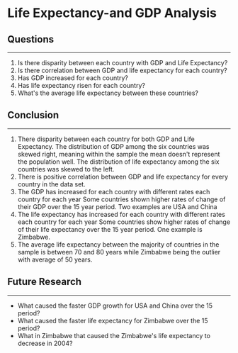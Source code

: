 # Life Expectancy-and GDP Analysis

## Questions
---
1. Is there disparity between each country with GDP and Life Expectancy?
2. Is there correlation between GDP and life expectancy for each country?
3. Has GDP increased for each country?
4. Has life expectancy risen for each country?
5. What's the average life expectancy between these countries?

## Conclusion
---
1. There disparity between each country for both GDP and Life Expectancy.
The distribution of GDP among the six countries was skewed right, meaning within the sample the mean doesn't represent the population well.
The distribution of life expectancy among the six countries was skewed to the left.
2. There is positive correlation between GDP and life expectancy for every country in the data set.
3. The GDP has increased for each country with different rates each country for each year
    Some countries shown higher rates of change of their GDP over the 15 year period. Two examples are USA and China
4. The life expectancy has increased for each country with different rates each country for each year
    Some countries show higher rates of change of their life expectancy over the 15 year period. One example is Zimbabwe.
5. The average life expectancy between the majority of countries in the sample is between 70 and 80 years while Zimbabwe being the outlier with average of 50 years.


## Future Research
---
- What caused the faster GDP growth for USA and China over the 15 period?
- What caused the faster life expectancy for Zimbabwe over the 15 period?
- What in Zimbabwe that caused the Zimbabwe's life expectancy to decrease in 2004?
